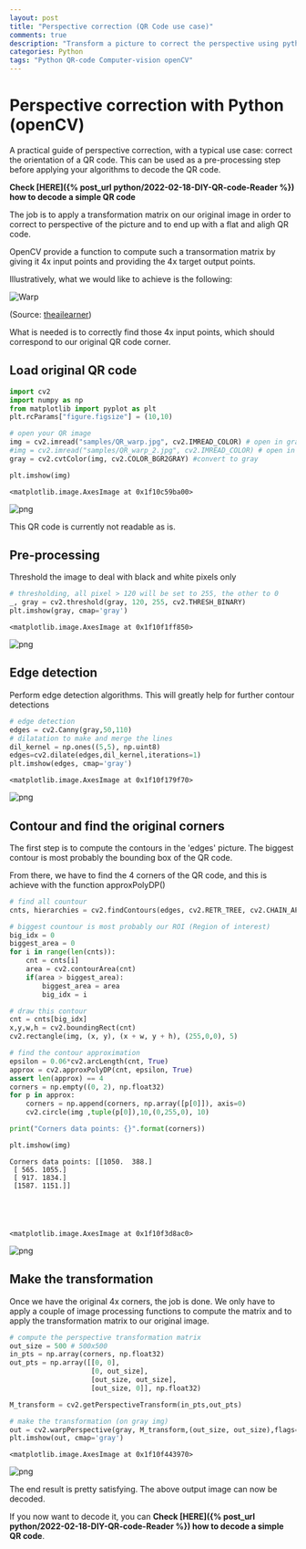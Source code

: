 ```yaml
---
layout: post
title: "Perspective correction (QR Code use case)"
comments: true
description: "Transform a picture to correct the perspective using python and openCV"
categories: Python
tags: "Python QR-code Computer-vision openCV"
---
```


# Perspective correction with Python (openCV)

A practical guide of perspective correction, with a typical use case: correct the orientation of a QR code. This can be used as a pre-processing step before applying your algorithms to decode the QR code.

**Check [HERE]({% post_url python/2022-02-18-DIY-QR-code-Reader %}) how to decode a simple QR code**

The job is to apply a transformation matrix on our original image in order to correct to perspective of the picture and to end up with a flat and aligh QR code.

OpenCV provide a function to compute such a transormation matrix by giving it 4x input points and providing the 4x target output points.

Illustratively, what we would like to achieve is the following: 

![Warp](/assets/images/posts/perspective_correction/warp.jpg)

(Source: [theailearner](https://theailearner.com/tag/cv2-warpperspective/))

What is needed is to correctly find those 4x input points, which should correspond to our original QR code corner.

## Load original QR code


```python
import cv2
import numpy as np
from matplotlib import pyplot as plt
plt.rcParams["figure.figsize"] = (10,10)

# open your QR image
img = cv2.imread("samples/QR_warp.jpg", cv2.IMREAD_COLOR) # open in grayscale
#img = cv2.imread("samples/QR_warp_2.jpg", cv2.IMREAD_COLOR) # open in grayscale
gray = cv2.cvtColor(img, cv2.COLOR_BGR2GRAY) #convert to gray

plt.imshow(img)
```




    <matplotlib.image.AxesImage at 0x1f10c59ba00>




    
![png](/assets/images/posts/perspective_correction/output_1_1.png)
    


This QR code is currently not readable as is.

## Pre-processing
Threshold the image to deal with black and white pixels only


```python
# thresholding, all pixel > 120 will be set to 255, the other to 0
_, gray = cv2.threshold(gray, 120, 255, cv2.THRESH_BINARY)
plt.imshow(gray, cmap='gray')
```




    <matplotlib.image.AxesImage at 0x1f10f1ff850>




    
![png](/assets/images/posts/perspective_correction/output_3_1.png)
    


## Edge detection
Perform edge detection algorithms. This will greatly help for further contour detections


```python
# edge detection
edges = cv2.Canny(gray,50,110)
# dilatation to make and merge the lines
dil_kernel = np.ones((5,5), np.uint8)
edges=cv2.dilate(edges,dil_kernel,iterations=1)
plt.imshow(edges, cmap='gray')
```




    <matplotlib.image.AxesImage at 0x1f10f179f70>




    
![png](/assets/images/posts/perspective_correction/output_5_1.png)
    


## Contour and find the original corners
The first step is to compute the contours in the 'edges' picture. The biggest contour is most probably the bounding box of the QR code.

From there, we have to find the 4 corners of the QR code, and this is achieve with the function approxPolyDP()


```python
# find all countour
cnts, hierarchies = cv2.findContours(edges, cv2.RETR_TREE, cv2.CHAIN_APPROX_SIMPLE)

# biggest countour is most probably our ROI (Region of interest)
big_idx = 0
biggest_area = 0
for i in range(len(cnts)):
    cnt = cnts[i]
    area = cv2.contourArea(cnt)
    if(area > biggest_area):
        biggest_area = area
        big_idx = i

# draw this contour
cnt = cnts[big_idx]
x,y,w,h = cv2.boundingRect(cnt)
cv2.rectangle(img, (x, y), (x + w, y + h), (255,0,0), 5)

# find the contour approximation
epsilon = 0.06*cv2.arcLength(cnt, True)
approx = cv2.approxPolyDP(cnt, epsilon, True)
assert len(approx) == 4
corners = np.empty((0, 2), np.float32)
for p in approx:
    corners = np.append(corners, np.array([p[0]]), axis=0)
    cv2.circle(img ,tuple(p[0]),10,(0,255,0), 10)

print("Corners data points: {}".format(corners))

plt.imshow(img)
```

    Corners data points: [[1050.  388.]
     [ 565. 1055.]
     [ 917. 1834.]
     [1587. 1151.]]
    




    <matplotlib.image.AxesImage at 0x1f10f3d8ac0>




    
![png](/assets/images/posts/perspective_correction/output_7_2.png)
    


## Make the transformation
Once we have the original 4x corners, the job is done. We only have to apply a couple of image processing functions to compute the matrix and to apply the transformation matrix to our original image.


```python
# compute the perspective transformation matrix
out_size = 500 # 500x500
in_pts = np.array(corners, np.float32)
out_pts = np.array([[0, 0],
                    [0, out_size],
                    [out_size, out_size],
                    [out_size, 0]], np.float32)

M_transform = cv2.getPerspectiveTransform(in_pts,out_pts)

# make the transformation (on gray img)
out = cv2.warpPerspective(gray, M_transform,(out_size, out_size),flags=cv2.INTER_LINEAR)
plt.imshow(out, cmap='gray')
```




    <matplotlib.image.AxesImage at 0x1f10f443970>




    
![png](/assets/images/posts/perspective_correction/output_9_1.png)
    


The end result is pretty satisfying. The above output image can now be decoded.

If you now want to decode it, you can **Check [HERE]({% post_url python/2022-02-18-DIY-QR-code-Reader %}) how to decode a simple QR code**.
